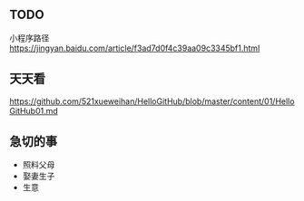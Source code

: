 ## TODO
小程序路径 https://jingyan.baidu.com/article/f3ad7d0f4c39aa09c3345bf1.html

## 天天看 
https://github.com/521xueweihan/HelloGitHub/blob/master/content/01/HelloGitHub01.md

## 急切的事
- 照料父母
- 娶妻生子
- 生意
